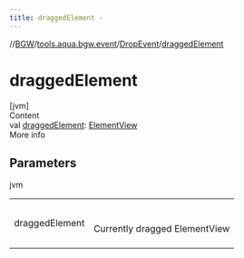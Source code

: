 ```yaml
---
title: draggedElement -
---
```

//[BGW](../../../index.md)/[tools.aqua.bgw.event](../index.md)/[DropEvent](index.md)/[draggedElement](dragged-element.md)



# draggedElement  
[jvm]  
Content  
val [draggedElement](dragged-element.md): [ElementView](../../tools.aqua.bgw.elements/-element-view/index.md)  
More info  


## Parameters  
  
jvm  
  
| | |
|---|---|
| <a name="tools.aqua.bgw.event/DropEvent/draggedElement/#/PointingToDeclaration/"></a>draggedElement| <a name="tools.aqua.bgw.event/DropEvent/draggedElement/#/PointingToDeclaration/"></a><br><br>Currently dragged ElementView<br><br>|
  
  



